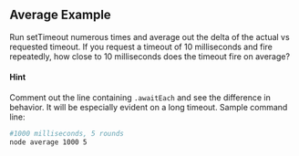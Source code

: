 ## Average Example

Run setTimeout numerous times and average out the delta of the actual vs requested timeout.
If you request a timeout of 10 milliseconds and fire repeatedly, how close to 10 milliseconds
does the timeout fire on average?

#### Hint

Comment out the line containing `.awaitEach` and see the difference in behavior. It will
be especially evident on a long timeout. Sample command line:

```bash
#1000 milliseconds, 5 rounds
node average 1000 5
```
